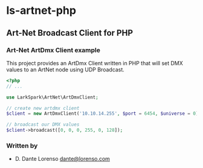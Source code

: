# ls-artnet-php
## Art-Net Broadcast Client for PHP

### Art-Net ArtDmx Client example

This project provides an ArtDmx Client written in PHP that will set DMX values to an ArtNet node
using UDP Broadcast.

```php
<?php
// ...

use LarkSpark\ArtNet\ArtDmxClient;

// create new artdmx client 
$client = new ArtDmxClient('10.10.14.255', $port = 6454, $universe = 0);

// broadcast our DMX values
$client->broadcast([0, 0, 0, 255, 0, 128]);

```

### Written by
* D. Dante Lorenso <dante@lorenso.com>
